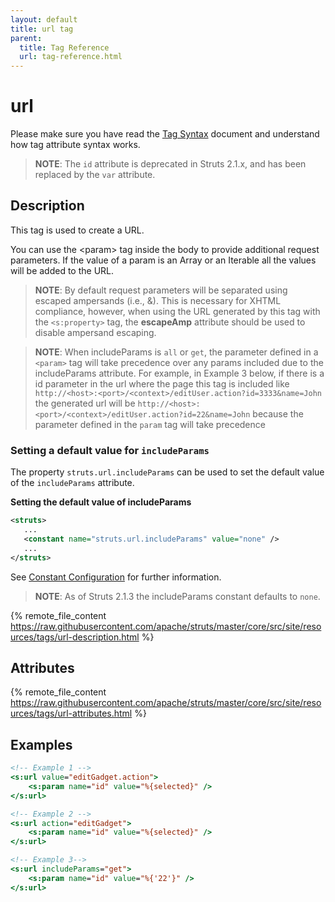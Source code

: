 ```yaml
---
layout: default
title: url tag
parent:
  title: Tag Reference
  url: tag-reference.html
---
```


# url

Please make sure you have read the [Tag Syntax](tag-syntax) document and understand how tag attribute syntax works.

> **NOTE**: The `id` attribute is deprecated in Struts 2.1.x, and has been replaced by the `var` attribute.

## Description

This tag is used to create a URL.

You can use the &lt;param&gt; tag inside the body to provide additional request parameters. If the value of a param 
is an Array or an Iterable all the values will be added to the URL.

> **NOTE**: By default request parameters will be separated using escaped ampersands (i.e., &amp;). This is necessary
> for XHTML compliance, however, when using the URL generated by this tag with the `<s:property>` tag, the **escapeAmp**
> attribute should be used to disable ampersand escaping.

> **NOTE**: When includeParams is `all` or `get`, the parameter defined in a `<param>` tag will take precedence over 
> any params included due to the includeParams attribute. For example, in Example 3 below, if there is a id parameter 
> in the url where the page this tag is included like `http://<host>:<port>/<context>/editUser.action?id=3333&name=John`
> the generated url will be `http://<host>:<port>/<context>/editUser.action?id=22&name=John`
> because the parameter defined in the `param` tag will take precedence

### Setting a default value for `includeParams`

The property `struts.url.includeParams` can be used to set the default value of the `includeParams` attribute.

**Setting the default value of includeParams**

```xml
<struts>
   ...
   <constant name="struts.url.includeParams" value="none" />
   ...
</struts>

```

See [Constant Configuration](../core-developers/constant-configuration) for further information.

> **NOTE**: As of Struts 2.1.3 the includeParams constant defaults to `none`. 

{% remote_file_content https://raw.githubusercontent.com/apache/struts/master/core/src/site/resources/tags/url-description.html %}

## Attributes

{% remote_file_content https://raw.githubusercontent.com/apache/struts/master/core/src/site/resources/tags/url-attributes.html %}

## Examples

```jsp
<!-- Example 1 -->
<s:url value="editGadget.action">
    <s:param name="id" value="%{selected}" />
</s:url>

<!-- Example 2 -->
<s:url action="editGadget">
    <s:param name="id" value="%{selected}" />
</s:url>

<!-- Example 3-->
<s:url includeParams="get">
    <s:param name="id" value="%{'22'}" />
</s:url>
```
